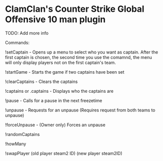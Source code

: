 # ClamClan's Counter Strike Global Offensive 10 man plugin
TODO: Add more info


Commands:

!setCaptain - Opens up a menu to select who you want as captain. After the first captain is chosen, the second time you use the comamnd, the menu will only display players not on the first captain's team.

!startGame - Starts the game if two captains have been set

!clearCaptains - Clears the captains

!captains or .captains - Displays who the captains are

!pause - Calls for a pause in the next freezetime

!unpause - Requests for an unpause (Requires request from both teams to unpause)

!forceUnpause - (Owner only) Forces an unpause

!randomCaptains

!howMany

!swapPlayer (old player steam2 ID) (new player steam2ID)
